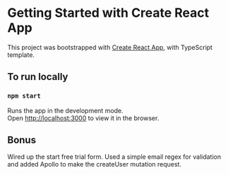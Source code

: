 # Getting Started with Create React App

This project was bootstrapped with [Create React App](https://github.com/facebook/create-react-app), with TypeScript template.

## To run locally

### `npm start`

Runs the app in the development mode.\
Open [http://localhost:3000](http://localhost:3000) to view it in the browser.

## Bonus

Wired up the start free trial form.  Used a simple email regex for validation and added Apollo to make the createUser mutation request.
